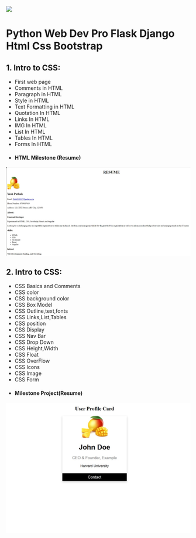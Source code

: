 <img src = "https://i.ytimg.com/vi/MjVXGQT5C-E/maxresdefault.jpg">

# Python Web Dev Pro Flask Django Html Css Bootstrap

## 1. Intro to CSS:
- First web page
- Comments in HTML
- Paragraph in HTML
- Style in HTML
- Text Formatting in HTML
- Quotation In HTML
- Links In HTML
- IMG In HTML
- List In HTML
- Tables In HTML
- Forms In HTML
- #### HTML Milestone (Resume)

<img src = "Intro to HTML with mini Project\12.HTML Milestone Project\Resume2.jpg">

## 2. Intro to CSS:
- CSS Basics and Comments
- CSS color
- CSS background color
- CSS Box Model
- CSS Outline,text,fonts
- CSS Links,List,Tables
- CSS position
- CSS Display
- CSS Nav Bar
- CSS Drop Down
- CSS Height,Width
- CSS Float
- CSS OverFlow
- CSS Icons
- CSS Image
- CSS Form
- #### Milestone Project(Resume)
 
<img src = "Intro to CSS\17.Milestone Project\Resume1.jpg">


